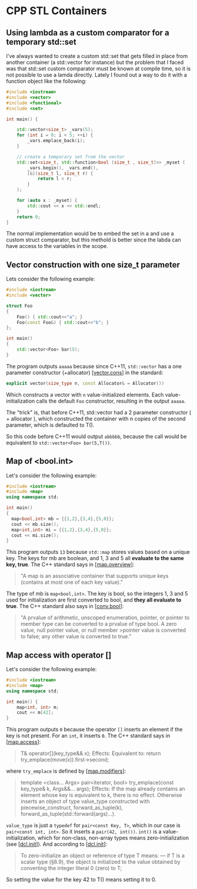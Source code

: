 # CPP STL Containers

## Using lambda as a custom comparator for a temporary std::set
I've always wanted to create a custom std::set that gets filled in place from another container (a std::vector for instance) but the problem that I faced was that std::set custom comparator must be known at compile time, so it is not possible to use a lamda directly. Lately I found out a way to do it with a function object like the following:
```cpp
#include <iostream>
#include <vector>
#include <functional>
#include <set>

int main() {

    std::vector<size_t> _vars(5);
    for (int i = 0; i < 5; ++i) {
        _vars.emplace_back(i);
    }

    // create a temporary set from the vector
    std::set<size_t, std::function<bool (size_t , size_t)>> _myset (
        _vars.begin(), _vars.end(),
        [&](size_t l, size_t r) {
            return l < r;
        }
    );

    for (auto x : _myset) {
        std::cout << x << std::endl;
    }
    return 0;
}
```
The normal implementation would be to embed the set in a and use a custom struct comparator, but this methold is better since the labda can have access to the variables in the scope.

## Vector construction with one size_t parameter
Lets consider the following example:
```cpp
#include <iostream>
#include <vector>

struct Foo
{
    Foo() { std::cout<<"a"; }
    Foo(const Foo&) { std::cout<<"b"; }
};

int main()
{
    std::vector<Foo> bar(5);
}
```
The program outputs ```aaaaa``` because since C++11, ```std::vector``` has a one parameter constructor (+allocator) 
[[vector.cons](https://timsong-cpp.github.io/cppwp/n4659/vector.cons#3)] in the standard:
```cpp
explicit vector(size_type n, const Allocator& = Allocator())
```
Which constructs a vector with ```n``` value-initialized elements. Each value-initialization calls the default ```Foo``` constructor, resulting in the output ```aaaaa```.

The "trick" is, that before C++11, std::vector had a 2 parameter constructor
( + allocator ), which constructed the container with n copies of the second parameter, 
which is defaulted to T().

So this code before C++11 would output ```abbbbb```, because the call would be equivalent to ```std::vector<Foo> bar(5,T())```.

## Map of <bool.int>
Let's consider the following example:
```cpp
#include <iostream>
#include <map>
using namespace std;

int main()
{
  map<bool,int> mb = {{1,2},{3,4},{5,0}};
  cout << mb.size(); 
  map<int,int> mi = {{1,2},{3,4},{5,0}};
  cout << mi.size();
}
```
This program outputs ```13``` because ```std::map``` stores values based on a unique key. The keys for mb are boolean, and 1, 3 and 5 all **evaluate to the same key, true**.
The C++ standard says in [[map.overview](https://timsong-cpp.github.io/cppwp/n4659/map.overview#1)]:
>"A map is an associative container that supports unique keys (contains at most one of each key value)."

The type of mb is ```map<bool,int>```. The key is bool, so the integers 1, 3 and 5 used for initialization are first converted to bool, and **they all evaluate to true**.
The C++ standard also says in [[conv.bool](https://timsong-cpp.github.io/cppwp/n4659/conv.bool#1)]:
>"A prvalue of arithmetic, unscoped enumeration, pointer, or pointer to member type can be converted to a prvalue of type bool. A zero value, null pointer value, or null member >pointer value is converted to false; any other value is converted to true."

## Map access with operator []
Let's consider the following example:
```cpp
#include <iostream>
#include <map>
using namespace std;

int main() {
    map<int, int> m;
    cout << m[42];
}
```
This program outputs ```0``` because the operator ```[]``` inserts an element if the key is not present. For an ```int```, it inserts ```0```.
The C++ standard says in [[map.access](https://timsong-cpp.github.io/cppwp/n4659/map.access#5)]:
>T& operator[](key_type&& x);
>Effects: Equivalent to: return try_emplace(move(x)).first->second;

where ```try_emplace``` is defined by [[map.modifiers](https://timsong-cpp.github.io/cppwp/n4659/map.modifiers#4)]:
> template <class... Args> pair<iterator, bool>
> try_emplace(const key_type& k, Args&&... args);
> Effects: If the map already contains an element whose key is equivalent to k, there is no effect. Otherwise inserts an object of type value_type constructed with
> piecewise_construct, forward_as_tuple(k), forward_as_tuple(std::forward<Args>(args)...).

```value_type``` is just a ```typedef``` for ```pair<const Key, T>```, which in our case is ```pair<const int, int>```. So it inserts a ```pair(42, int())```.
```int()``` is a value-initialization, which for non-class, non-array types means zero-initialization (see [[dcl.init](https://timsong-cpp.github.io/cppwp/n4659/dcl.init#8)]). And according to [[dcl.init](https://timsong-cpp.github.io/cppwp/n4659/dcl.init#6)]:
> To zero-initialize an object or reference of type T means:
> — if T is a scalar type (§6.9), the object is initialized to the value obtained by converting the integer literal 0 (zero) to T;

So setting the value for the key 42 to T() means setting it to 0.

